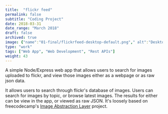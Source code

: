 ```yaml
---
title:  "flickr feed"
permalink: false
subtitle: "Coding Project"
date: 2018-03-31
date_range: "March 2018"
draft: false
archived: true
image: {"name":"01-final/flickrfeed-desktop-default.png"," alt":"Desktop Latest Results"}
type: "work"
tags: ["Web App", "Web Development", "Rest APIs"]
weight: 43
---
```

A simple Node/Express web app that allows users to search for images uploaded to flickr, and view those images either as a webpage or as raw json data.

It allows users to search through flickr's database of images. Users can search for images by topic, or browse latest images. The results for either can be view in the app, or viewed as raw JSON. It's loosely based on freecodecamp's [Image Abstraction Layer](https://www.freecodecamp.org/challenges/image-search-abstraction-layer) project.
